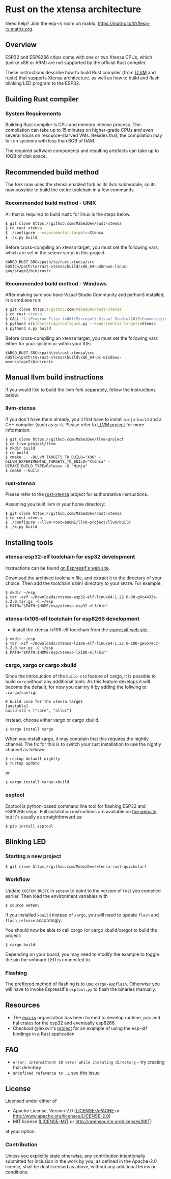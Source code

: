 
# Rust on the xtensa architecture

Need help? Join the esp-rs room on matrix, https://matrix.to/#/#esp-rs:matrix.org.

## Overview
ESP32 and ESP8266 chips come with one or two Xtensa CPUs, which (unlike x86 or ARM) are not supported by the official Rust compiler.

These instructions describe how to build Rust compiler (from [LLVM](https://en.wikipedia.org/wiki/LLVM) and rustc) that supports Xtensa architecture, as well as  how to build and flash blinking LED program to the ESP32.

## Building Rust compiler
### System Requirements
Building Rust compiler is CPU and memory intense process. The compilation can take up to 15 minutes on higher-grade CPUs and even several hours on resource-starved VMs. Besides that, the compilation may fail on systems with less than 6GB of RAM.

The required software components and resulting artefacts can take up to 10GB of disk space.

## Recommended build method

The fork now uses the xtensa enabled fork as its llvm submodule, so its now possible to build the entire toolchain in a few commands.

### Recommended build method - UNIX

All that is required to build rustc for linux is the steps below. 

```bash
$ git clone https://github.com/MabezDev/rust-xtensa
$ cd rust-xtensa
$ ./configure --experimental-targets=Xtensa
$ ./x.py build
```
Before cross-compiling an xtensa target, you must set the following vars, which are set in the setenv script in this project:
```
XARGO_RUST_SRC=/path/to/rust-xtensa/src
RUSTC=/path/to/rust-xtensa/build/x86_64-unknown-linux-gnu/stage2/bin/rustc
```

### Recommended build method - Windows

After making sure you have Visual Studio Community and python3 installed, in a cmd.exe run:

```cmd
$ git clone https://github.com/MabezDev/rust-xtensa
$ cd rust-xtensa
$ CALL "C:\Program Files (x86)\Microsoft Visual Studio\2019\Community\VC\Auxiliary\Build\vcvars64.bat"
$ python3 src/bootstrap/configure.py --experimental-targets=Xtensa
$ python3 x.py build
```

Before cross-compiling an xtensa target, you must set the following vars either for your system or within your IDE:
```
XARGO_RUST_SRC=\path\to\rust-xtensa\src
RUSTC=\path\to\rust-xtensa\build\x86_64-pc-windows-msvc\stage2\bin\rustc
```

## Manual llvm build instructions

If you would like to build the llvm fork separately, follow the instructions below.

### llvm-xtensa
If you don't have them already, you'll first have to install `ninja-build` and a C++ compiler (such as `g++`).
Please refer to [LLVM project](https://llvm.org/docs/GettingStarted.html) for more information.

    $ git clone https://github.com/MabezDev/llvm-project
    $ cd llvm-project/llvm
    $ mkdir build
    $ cd build
    $ cmake .. -DLLVM_TARGETS_TO_BUILD="X86" -DLLVM_EXPERIMENTAL_TARGETS_TO_BUILD="Xtensa" -DCMAKE_BUILD_TYPE=Release -G "Ninja"
    $ cmake --build .

### rust-xtensa
Please refer to the [rust-xtensa](https://github.com/MabezDev/rust-xtensa) project for authoratative instructions.

Assuming you built llvm in your home directory:

    $ git clone https://github.com/MabezDev/rust-xtensa
    $ cd rust-xtensa
    $ ./configure --llvm-root=$HOME/llvm-project/llvm/build
    $ ./x.py build

## Installing tools
### xtensa-esp32-elf toolchain for esp32 development
Instructions can be found [on Espressif's web site](https://docs.espressif.com/projects/esp-idf/en/release-v3.0/get-started/linux-setup.html).

Download the archived toolchain file, and extract it to the directory of your choice. Then add the toolchain's bin/ directory to your `$PATH`. For example:

    $ mkdir ~/esp
    $ tar -xzf ~/Downloads/xtensa-esp32-elf-linux64-1.22.0-80-g6c4433a-5.2.0.tar.gz -C ~/esp
    $ PATH="$PATH:$HOME/esp/xtensa-esp32-elf/bin"

### xtensa-lx106-elf  toolchain for esp8266 development
- install the xtensa-lx106-elf toolchain from the [espressif web site](https://docs.espressif.com/projects/esp8266-rtos-sdk/en/latest/get-started/linux-setup.html).

```
$ mkdir ~/esp
$ tar -xzf ~/Downloads/xtensa-lx106-elf-linux64-1.22.0-100-ge567ec7-5.2.0.tar.gz -C ~/esp
$ PATH="$PATH:$HOME/esp/xtensa-lx106-elf/bin"
```

### cargo, xargo or cargo xbuild

Since the introduction of the `build-std` feature of cargo, it is possible to build `core` without any additional tools.
As this feature develops it will become the default, for now you can try it by adding the follwing to `.cargo/config`:

```
# build core for the xtensa target
[unstable]
build-std = ["core", "alloc"]
```

Instead, choose either xargo or cargo xbuild.

    $ cargo install xargo

When you install xargo, it may complain that this requires the nightly channel. The fix for this is to switch your rust installation to use the nightly channel as follows:

    $ rustup default nightly
    $ rustup update


or

    $ cargo install cargo-xbuild

### esptool
Esptool is python-based command line tool for flashing ESP32 and ESP8266 chips.
Full installation instructions are available on [the website](https://github.com/espressif/esptool), but it's usually as straightforward as:

    $ pip install esptool

## Blinking LED
### Starting a new project
    $ git clone https://github.com/MabezDev/xtensa-rust-quickstart

### Workflow
Update `CUSTOM_RUSTC` in `setenv` to point to the version of rust you compiled earlier. Then load the environment variables with

    $ source setenv

If you installed `xbuild` instead of `xargo`, you will need to update `flash` and `flash_release` accordingly.
    
You should now be able to call cargo (or cargo xbuild/xargo) to build the project:

    $ cargo build

Depending on your board, you may need to modify the example to toggle the pin the onboard LED is connected to.

### Flashing

The preffered method of flashing is to use [`cargo-espflash`](https://github.com/icewind1991/espflash). Otherwise you will have to invoke Espressif's `esptool.py` to flash the binaries manually.

## Resources

- The [esp-rs](https://github.com/esp-rs) organization has been formed to develop runtime, pac and hal crates for the esp32 and eventually esp8266.
- Checkout @lexxvir's [project](https://github.com/lexxvir/esp32-hello) for an example of using the esp-idf bindings in a Rust application.

## FAQ

- `error: intermittent IO error while iterating directory` - try creating that directory
- `undefined reference to .L` see [this issue](https://github.com/MabezDev/xtensa-rust-quickstart/issues/1)

## License

Licensed under either of

- Apache License, Version 2.0 ([LICENSE-APACHE](LICENSE-APACHE) or
  http://www.apache.org/licenses/LICENSE-2.0)
- MIT license ([LICENSE-MIT](LICENSE-MIT) or http://opensource.org/licenses/MIT)

at your option.

### Contribution

Unless you explicitly state otherwise, any contribution intentionally submitted
for inclusion in the work by you, as defined in the Apache-2.0 license, shall be
dual licensed as above, without any additional terms or conditions.
